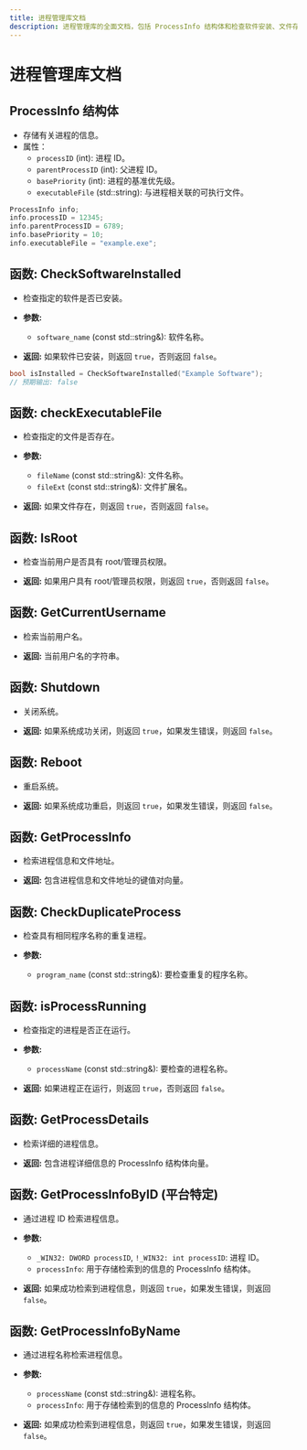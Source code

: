 ```yaml
---
title: 进程管理库文档
description: 进程管理库的全面文档，包括 ProcessInfo 结构体和检查软件安装、文件存在性、用户权限、系统关机和重启、进程信息检索以及重复进程检测的函数。
---
```


# 进程管理库文档

## ProcessInfo 结构体

- 存储有关进程的信息。
- 属性：
  - `processID` (int): 进程 ID。
  - `parentProcessID` (int): 父进程 ID。
  - `basePriority` (int): 进程的基准优先级。
  - `executableFile` (std::string): 与进程相关联的可执行文件。

```cpp
ProcessInfo info;
info.processID = 12345;
info.parentProcessID = 6789;
info.basePriority = 10;
info.executableFile = "example.exe";
```

## 函数: CheckSoftwareInstalled

- 检查指定的软件是否已安装。

- **参数:**
  - `software_name` (const std::string&): 软件名称。

- **返回:** 如果软件已安装，则返回 `true`，否则返回 `false`。

```cpp
bool isInstalled = CheckSoftwareInstalled("Example Software");
// 预期输出: false
```

## 函数: checkExecutableFile

- 检查指定的文件是否存在。

- **参数:**
  - `fileName` (const std::string&): 文件名称。
  - `fileExt` (const std::string&): 文件扩展名。

- **返回:** 如果文件存在，则返回 `true`，否则返回 `false`。

## 函数: IsRoot

- 检查当前用户是否具有 root/管理员权限。

- **返回:** 如果用户具有 root/管理员权限，则返回 `true`，否则返回 `false`。

## 函数: GetCurrentUsername

- 检索当前用户名。

- **返回:** 当前用户名的字符串。

## 函数: Shutdown

- 关闭系统。

- **返回:** 如果系统成功关闭，则返回 `true`，如果发生错误，则返回 `false`。

## 函数: Reboot

- 重启系统。

- **返回:** 如果系统成功重启，则返回 `true`，如果发生错误，则返回 `false`。

## 函数: GetProcessInfo

- 检索进程信息和文件地址。

- **返回:** 包含进程信息和文件地址的键值对向量。

## 函数: CheckDuplicateProcess

- 检查具有相同程序名称的重复进程。

- **参数:**
  - `program_name` (const std::string&): 要检查重复的程序名称。

## 函数: isProcessRunning

- 检查指定的进程是否正在运行。

- **参数:**
  - `processName` (const std::string&): 要检查的进程名称。

- **返回:** 如果进程正在运行，则返回 `true`，否则返回 `false`。

## 函数: GetProcessDetails

- 检索详细的进程信息。

- **返回:** 包含进程详细信息的 ProcessInfo 结构体向量。

## 函数: GetProcessInfoByID (平台特定)

- 通过进程 ID 检索进程信息。

- **参数:**
  - `_WIN32: DWORD processID`, `!_WIN32: int processID`: 进程 ID。
  - `processInfo`: 用于存储检索到的信息的 ProcessInfo 结构体。

- **返回:** 如果成功检索到进程信息，则返回 `true`，如果发生错误，则返回 `false`。

## 函数: GetProcessInfoByName

- 通过进程名称检索进程信息。

- **参数:**
  - `processName` (const std::string&): 进程名称。
  - `processInfo`: 用于存储检索到的信息的 ProcessInfo 结构体。

- **返回:** 如果成功检索到进程信息，则返回 `true`，如果发生错误，则返回 `false`。
